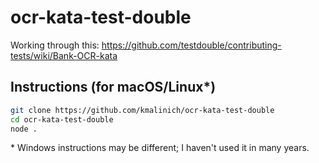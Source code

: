 # ocr-kata-test-double
Working through this:
https://github.com/testdouble/contributing-tests/wiki/Bank-OCR-kata

## Instructions (for macOS/Linux*)
```sh
git clone https://github.com/kmalinich/ocr-kata-test-double
cd ocr-kata-test-double
node .
```

\* Windows instructions may be different; I haven't used it in many years.
